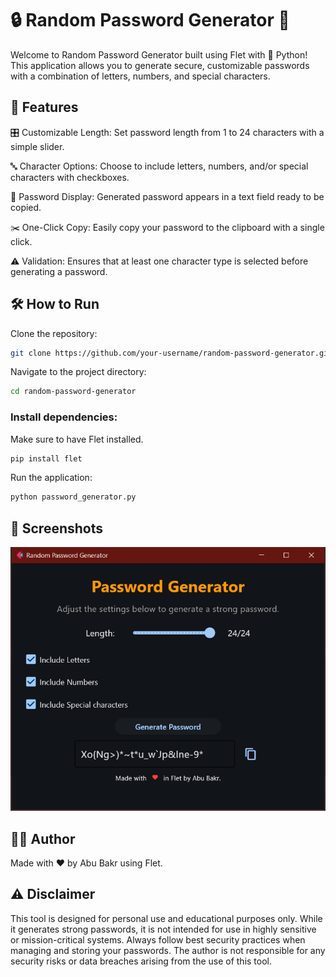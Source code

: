 # 🔒 Random Password Generator 🔑

Welcome to Random Password Generator built using Flet with 🐍 Python! This application allows you to generate secure, customizable passwords with a combination of letters, numbers, and special characters.

## 🚀 Features

🎛 Customizable Length: Set password length from 1 to 24 characters with a simple slider.

🔤 Character Options: Choose to include letters, numbers, and/or special characters with checkboxes.

📝 Password Display: Generated password appears in a text field ready to be copied.

✂️ One-Click Copy: Easily copy your password to the clipboard with a single click.

⚠️ Validation: Ensures that at least one character type is selected before generating a password.

## 🛠️ How to Run
Clone the repository:

```bash
git clone https://github.com/your-username/random-password-generator.git
```
Navigate to the project directory:

```bash
cd random-password-generator
```
### Install dependencies:

Make sure to have Flet installed.

```bash
pip install flet
```
Run the application:

```bash
python password_generator.py
```

## 📸 Screenshots
![img.png](img.png)

## 👨‍💻 Author
Made with ❤️ by Abu Bakr using Flet.

## ⚠️ Disclaimer
This tool is designed for personal use and educational purposes only. While it generates strong passwords, it is not intended for use in highly sensitive or mission-critical systems. Always follow best security practices when managing and storing your passwords. The author is not responsible for any security risks or data breaches arising from the use of this tool.